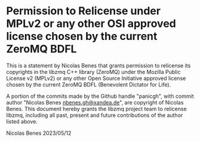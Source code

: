 # Permission to Relicense under MPLv2 or any other OSI approved license chosen by the current ZeroMQ BDFL

This is a statement by Nicolas Benes
that grants permission to relicense its copyrights in the libzmq C++
library (ZeroMQ) under the Mozilla Public License v2 (MPLv2) or any other
Open Source Initiative approved license chosen by the current ZeroMQ
BDFL (Benevolent Dictator for Life).

A portion of the commits made by the Github handle "panicgh", with
commit author "Nicolas Benes <nbenes.gh@xandea.de>", are copyright of Nicolas Benes.
This document hereby grants the libzmq project team to relicense libzmq,
including all past, present and future contributions of the author listed above.

Nicolas Benes
2023/05/12
